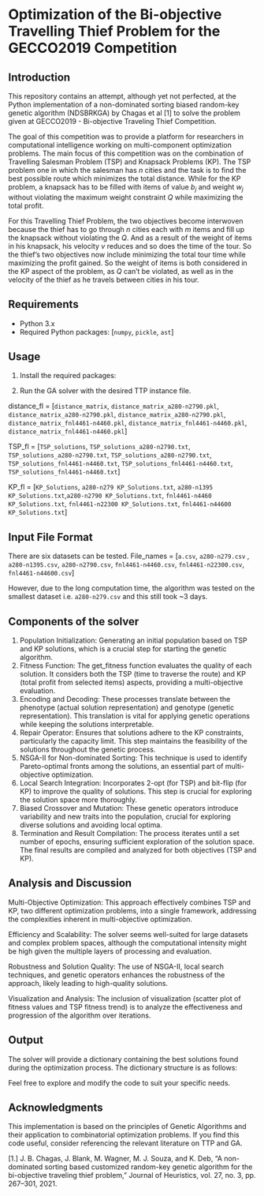 # Optimization of the Bi-objective Travelling Thief Problem for the GECCO2019 Competition

## Introduction

This repository contains an attempt, although yet not perfected, at the Python implementation of a non-dominated sorting biased random-key genetic algorithm (NDSBRKGA) by Chagas et al [1] to solve the problem given at GECCO2019 - Bi-objective Traveling Thief Competition. 

The goal of this competition was to provide a platform for researchers in computational intelligence working on multi-component optimization problems. The main focus of this competition was on the combination of Travelling Salesman Problem (TSP) and Knapsack Problems (KP). The TSP problem one in which the salesman has $n$ cities and the task is to find the best possible route which minimizes the total distance. While for the KP problem, a knapsack has to be filled with items of value $b_j$ and weight $w_j$ without violating the maximum weight constraint $Q$ while maximizing the total profit.

For this Travelling Thief Problem, the two objectives become interwoven because the thief has to go through $n$ cities each with $m$ items and fill up the knapsack without violating the $Q$. And as a result of the weight of items in his knapsack, his velocity $v$ reduces and so does the time of the tour. So the thief’s two objectives now include minimizing the total tour time while maximizing
the profit gained. So the weight of items is both considered in the KP aspect of the problem, as $Q$ can’t be violated, as well as in the velocity of the thief as he travels between cities in his tour.

## Requirements

- Python 3.x
- Required Python packages: [`numpy`, `pickle`, `ast`]

## Usage

1. Install the required packages:

2. Run the GA solver with the desired TTP instance file.

distance_fl = [`distance_matrix`, `distance_matrix_a280-n2790.pkl`, `distance_matrix_a280-n2790.pkl`, `distance_matrix_a280-n2790.pkl`, `distance_matrix_fnl4461-n4460.pkl`, `distance_matrix_fnl4461-n4460.pkl`, `distance_matrix_fnl4461-n4460.pkl`]

TSP_fl = [`TSP_solutions`, `TSP_solutions_a280-n2790.txt`, `TSP_solutions_a280-n2790.txt`, `TSP_solutions_a280-n2790.txt`, `TSP_solutions_fnl4461-n4460.txt`, `TSP_solutions_fnl4461-n4460.txt`, `TSP_solutions_fnl4461-n4460.txt`]

KP_fl = [`KP_Solutions`, `a280-n279 KP_Solutions.txt`, `a280-n1395 KP_Solutions.txt`,`a280-n2790 KP_Solutions.txt`, `fnl4461-n4460 KP_Solutions.txt`, `fnl4461-n22300 KP_Solutions.txt`, `fnl4461-n44600 KP_Solutions.txt`]


## Input File Format

There are six datasets can be tested.
File_names = [`a.csv`, `a280-n279.csv` , `a280-n1395.csv`, `a280-n2790.csv`, `fnl4461-n4460.csv`, `fnl4461-n22300.csv`, `fnl4461-n44600.csv`]

However, due to the long computation time, the algorithm was tested on the smallest dataset i.e. `a280-n279.csv` and this still took ~3 days. 

## Components of the solver
1. Population Initialization:
Generating an initial population based on TSP and KP solutions, which is a crucial step for starting the genetic algorithm.
2. Fitness Function:
The get_fitness function evaluates the quality of each solution. It considers both the TSP (time to traverse the route) and KP (total profit from selected items) aspects, providing a multi-objective evaluation.
3. Encoding and Decoding:
These processes translate between the phenotype (actual solution representation) and genotype (genetic representation). This translation is vital for applying genetic operations while keeping the solutions interpretable.
4. Repair Operator:
Ensures that solutions adhere to the KP constraints, particularly the capacity limit. This step maintains the feasibility of the solutions throughout the genetic process.
5. NSGA-II for Non-dominated Sorting:
This technique is used to identify Pareto-optimal fronts among the solutions, an essential part of multi-objective optimization.
6. Local Search Integration:
Incorporates 2-opt (for TSP) and bit-flip (for KP) to improve the quality of solutions. This step is crucial for exploring the solution space more thoroughly.
7. Biased Crossover and Mutation:
These genetic operators introduce variability and new traits into the population, crucial for exploring diverse solutions and avoiding local optima.
8. Termination and Result Compilation:
The process iterates until a set number of epochs, ensuring sufficient exploration of the solution space. The final results are compiled and analyzed for both objectives (TSP and KP).

## Analysis and Discussion
Multi-Objective Optimization: This approach effectively combines TSP and KP, two different optimization problems, into a single framework, addressing the complexities inherent in multi-objective optimization.

Efficiency and Scalability: The solver seems well-suited for large datasets and complex problem spaces, although the computational intensity might be high given the multiple layers of processing and evaluation.

Robustness and Solution Quality: The use of NSGA-II, local search techniques, and genetic operators enhances the robustness of the approach, likely leading to high-quality solutions.

Visualization and Analysis: The inclusion of visualization (scatter plot of fitness values and TSP fitness trend) is to analyze the effectiveness and progression of the algorithm over iterations.

## Output

The solver will provide a dictionary containing the best solutions found during the optimization process. The dictionary structure is as follows:

Feel free to explore and modify the code to suit your specific needs.

## Acknowledgments
This implementation is based on the principles of Genetic Algorithms and their application to combinatorial optimization problems. If you find this code useful, consider referencing the relevant literature on TTP and GA.

[1.] J. B. Chagas, J. Blank, M. Wagner, M. J. Souza, and K. Deb, “A non-dominated sorting based customized random-key genetic algorithm for the bi-objective traveling thief problem,” Journal of Heuristics, vol. 27, no. 3, pp. 267–301, 2021.

